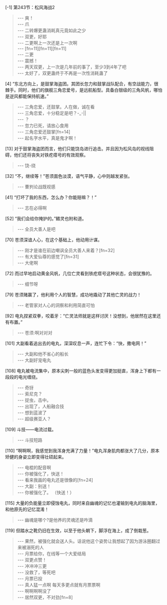 
[-1] 第243节：松风海战2
>--- 爽！<br>
>--- 爪<br>
>--- 二转爆更蛊消耗真元竟如此之少<br>
>--- 双更，好耶<br>
>--- 二更啊上一次还是上一次啊<br>
>--- [fn=11][fn=11][fn=11]<br>
>--- 二更<br>
>--- 震撼！<br>
>--- 两天双更，上一次是几年前的事了，至少3到4年了吧<br>
>--- 太好了，双更蛊终于不再是一次性消耗蛊了<br>

[4] “东北方向上，是鼓掌海盗团。其团长忽力和鼓掌战队配合，有空战能力，很棘手。同时，他们的旗舰三角恋爱号，是远航船型。具备白银级的三角风帆，哪怕是逆风都能保持航速。”
>--- 三角恋爱，还鼓掌。人在做，诚在看<br>
>--- 三角恋爱，十分稳定是吧？-_-||<br>
>--- ？<br>
>--- 忽力已死，请放心食用<br>
>--- 三角恋爱还鼓掌[fn=14]<br>
>--- 起名字水平，真是鬼才啊！<br>

[13] 对于鼓掌海盗团而言，他们只能饶岛进行追击。并且因为松风岛的视线阻碍，他们还将丧失对铁疙瘩号的有效观察。
>--- 饶-绕<br>

[32] “不，继续等！”苍须面色淡漠，语气平静，心中则越发紧张。
>--- 曹刿论战既视感<br>

[41] “打坏了我的东西，怎么办？你能赔嘛？！”
>--- 志在必得啊<br>

[52] “我们会给你掩护的。”鳍灵也附和道。
>--- 全员大善人是吧<br>

[70] 苍须深谙人心，在这个基础上，他动用计谋。
>--- 刚才是谁在前边嘲讽全员大善人来着？[fn=32]<br>
>--- 有大爱仙尊的感觉了[fn=31]<br>
>--- 大佬啊<br>

[72] 而过早地启动黄金风帆，几位亡灵看到铁疙瘩号这种状态，会很犹豫的。
>--- 细节呀<br>

[79] 苍须赌赢了，他利用个人的智慧，成功地撬动了其他亡灵的战力！
>--- 老管家对人心的洞察和利用简直可怕<br>

[92] 电丸捏紧双拳，咬着牙：“亡灵法师就是这样讨厌！没想到，他居然在这里还有布置。”
>--- 苍须:啊对对对<br>

[101] 大副看着追出去的电丸，深深叹息一声，连忙下令：“快，撒电网！”
>--- 大副和他不省心的船长<br>
>--- 大副好宠电丸<br>

[108] 电丸被电流集中，原本尖刺一般的蓝色头发变得更加挺直，浑身上下都有一段段的电光缠绕。
>--- 奇犽<br>
>--- 索尼克？<br>
>--- 捉虫，击中。<br>
>--- 出现了，人船融合技<br>
>--- 想到蓝波了<br>
>--- 超级赛亚人？<br>

[109] 斗技——电流过载。
>--- 斗技短路<br>

[110] “啊啊啊，我感觉到我浑身充满了力量！”电丸浑身肌肉都涨大了几分，原本矫健的身姿立即变得壮硕起来。
>--- 电棍的配音啊<br>
>--- 你被强化了，快送！<br>
>--- 看来我画的电丸还是很像的[fn=24]<br>
>--- 大副：别送！<br>
>--- 你被强化了。
（快送！）<br>

[115] 大量的负能量立即侵蚀电丸，同时来自幽魂的记忆也灌输到电丸的脑海里，和他原先的记忆混淆！
>--- 幽魂是哪个?是他养的灵魂还是咋滴<br>

[119] 但踏水之靴仍旧在生效，以至于他头朝下，脚浮在海上，成了倒栽葱。
>--- 果然，被强化就会送人头。话说他这个姿势让我想起了因为游泳圈翻过来被溺死的人<br>
>--- 月票给你，在线等一个大爱结局<br>
>--- 双更点赞！<br>
>--- 冲冲冲三更<br>
>--- 没救了，等死吧<br>
>--- 月票已投<br>
>--- 真人猛一点啊 每天多更点就有月票票啊<br>
>--- 啊啊啊啊没了<br>
>--- 居然双更，不对劲[fn=8]<br>
